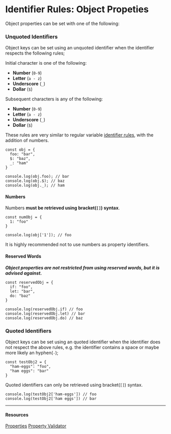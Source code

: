 # Identifier Rules: Object Propeties
Object properties can be set with one of the following:

### Unquoted Identifiers
Object keys can be set using an unquoted identifier when the identifier respects the following rules;

Initial character is one of the following:
- **Number** (`0-9`)
- **Letter** (`a - z`)
- **Underscore** (`_`)
- **Dollar** (`$`)

Subsequent characters is any of the following:
- **Number** (`0-9`)
- **Letter** (`a - z`)
- **Underscore** (`_`)
- **Dollar** (`$`)

These rules are very similar to regular variable [identifier rules](../variable-functions), with the addition of numbers. 

```
const obj = {
  foo: "bar",
  $: "baz",
  _: "ham"
}

console.log(obj.foo); // bar
console.log(obj.$); // baz
console.log(obj._); // ham
```

#### Numbers
Numbers **must be retrieved using bracket(`[]`) syntax**. 

```
const numObj = {
  1: "foo"
}

console.log(obj['1']); // foo
```

It is highly recommended not to use numbers as property identifiers.


#### Reserved Words
***Object properties are not restricted from using reserved words, but it is advised against.***

```
const reservedObj = {
  if: "foo",
  let: "bar",
  do: "baz"
}

console.log(reservedObj.if) // foo
console.log(reservedObj.let) // bar
console.log(reservedObj.do) // baz
```


### Quoted Identifiers
Object keys can be set using an quoted identifier when the identifier does not respect the above rules, e.g. the identifier contains a space or maybe more likely an hyphen(`-`);

```
const testObj2 = {
  "ham-eggs": "foo",
  "ham eggs": "bar"
}
```

Quoted identifiers can only be retrieved using bracket(`[]`) syntax.

```
console.log(testObj2['ham-eggs']) // foo
console.log(testObj2['ham eggs']) // bar
```

---
#### Resources

[Properties](https://mathiasbynens.be/notes/javascript-properties)
[Property Validator](https://mothereff.in/js-properties)

